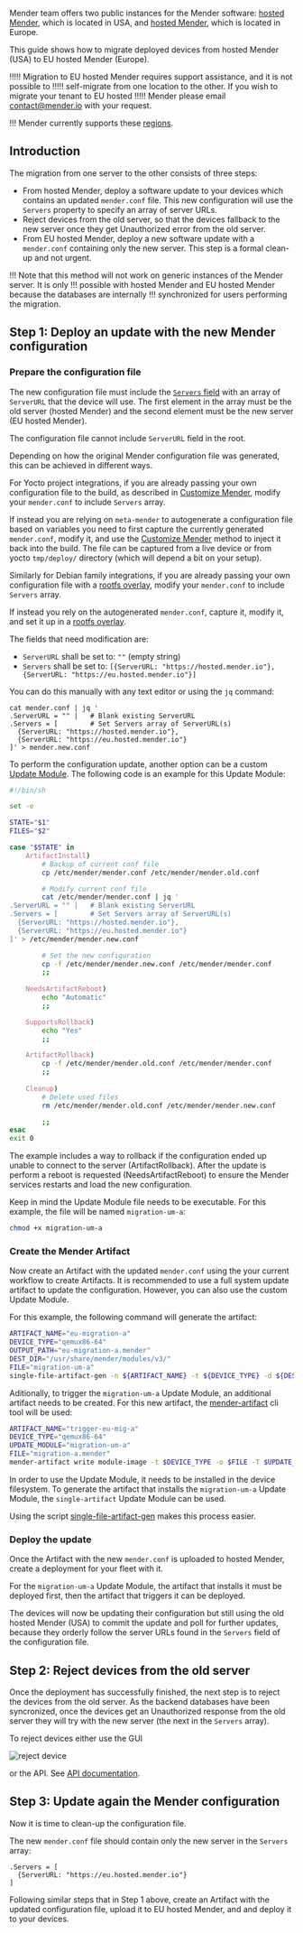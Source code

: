 Mender team offers two public instances for the Mender software: [hosted
Mender](https://hosted.mender.io?target=_blank), which is located in USA, and [hosted
Mender](https://eu.hosted.mender.io?target=_blank), which is located in Europe.

This guide shows how to migrate deployed devices from hosted Mender (USA) to EU hosted Mender
(Europe).

!!!!! Migration to EU hosted Mender requires support assistance, and it is not possible to
!!!!! self-migrate from one location to the other. If you wish to migrate your tenant to EU hosted
!!!!! Mender please email [contact@mender.io](mailto:contact@mender.io) with your request.

!!! Mender currently supports these [regions](/11.General/00.Hosted-Mender-regions/docs.md).

## Introduction

The migration from one server to the other consists of three steps:
* From hosted Mender, deploy a software update to your devices which contains an updated
`mender.conf` file. This new configuration will use the `Servers` property to specify an array of
server URLs.
* Reject devices from the old server, so that the devices fallback to the new server once they get
Unauthorized error from the old server.
* From EU hosted Mender, deploy a new software update with a `mender.conf` containing only the new
server. This step is a formal clean-up and not urgent.

!!! Note that this method will not work on generic instances of the Mender server. It is only
!!! possible with hosted Mender and EU hosted Mender because the databases are internally
!!! synchronized for users performing the migration.

## Step 1: Deploy an update with the new Mender configuration

### Prepare the configuration file

The new configuration file must include the [`Servers`
field](../../03.Client-installation/07.Configuration-file/50.Configuration-options/docs.md#servers)
with an array of `ServerURL` that the device will use. The first element in the array must be the
old server (hosted Mender) and the second element must be the new server (EU hosted Mender).

The configuration file cannot include `ServerURL` field in the root.

Depending on how the original Mender configuration file was generated, this can be achieved in
different ways.

For Yocto project integrations, if you are already passing your own configuration file to the build,
as described in [Customize
Mender](../../05.System-updates-Yocto-Project/05.Customize-Mender/docs.md#configuration-file),
modify your `mender.conf` to include `Servers` array.

If instead you are relying on `meta-mender` to autogenerate a configuration file based on variables
you need to first capture the currently generated `mender.conf`, modify it, and use the [Customize
Mender](../../05.System-updates-Yocto-Project/05.Customize-Mender/docs.md#configuration-file) method
to inject it back into the build. The file can be captured from a live device or from yocto
`tmp/deploy/` directory (which will depend a bit on your setup).

Similarly for Debian family integrations, if you are already passing your own configuration file
with a [rootfs
overlay](../../04.System-updates-Debian-family/03.Customize-Mender/docs.md#configuration-file),
modify your `mender.conf` to include `Servers` array.

If instead you rely on the autogenerated `mender.conf`, capture it, modify it, and set it up in a
[rootfs
overlay](../../04.System-updates-Debian-family/03.Customize-Mender/docs.md#configuration-file).

The fields that need modification are:
* `ServerURL` shall be set to: `""` (empty string)
* `Servers` shall be set to: `[{ServerURL: "https://hosted.mender.io"}, {ServerURL: "https://eu.hosted.mender.io"}]`

You can do this manually with any text editor or using the `jq` command:

```
cat mender.conf | jq '
.ServerURL = "" |   # Blank existing ServerURL
.Servers = [        # Set Servers array of ServerURL(s)
  {ServerURL: "https://hosted.mender.io"},
  {ServerURL: "https://eu.hosted.mender.io"}
]' > mender.new.conf
```

To perform the configuration update, another option can be a custom [Update Module](https://docs.mender.io/artifact-creation/create-a-custom-update-module). The following code is an example for this Update Module:

``` bash
#!/bin/sh

set -e

STATE="$1"
FILES="$2"

case "$STATE" in
    ArtifactInstall)
        # Backup of current conf file
        cp /etc/mender/mender.conf /etc/mender/mender.old.conf

        # Modify current conf file
        cat /etc/mender/mender.conf | jq '
.ServerURL = "" |   # Blank existing ServerURL
.Servers = [        # Set Servers array of ServerURL(s)
  {ServerURL: "https://hosted.mender.io"},
  {ServerURL: "https://eu.hosted.mender.io"}
]' > /etc/mender/mender.new.conf

        # Set the new configuration
        cp -f /etc/mender/mender.new.conf /etc/mender/mender.conf
        ;;
    
    NeedsArtifactReboot)
        echo "Automatic"
        ;;

    SupportsRollback)
        echo "Yes"
        ;;

    ArtifactRollback)
        cp -f /etc/mender/mender.old.conf /etc/mender/mender.conf
        ;;
    
    Cleanup)
        # Delete used files
        rm /etc/mender/mender.old.conf /etc/mender/mender.new.conf

        ;;
esac
exit 0
```
The example includes a way to rollback if the configuration ended up unable to connect to the server (ArtifactRollback). After the update is perform a reboot is requested (NeedsArtifactReboot) to ensure the Mender services restarts and load the new configuration.

Keep in mind the Update Module file needs to be executable. For this example, the file will be named `migration-um-a`:

``` bash
chmod +x migration-um-a
```

### Create the Mender Artifact

Now create an Artifact with the updated `mender.conf` using the your current workflow to create
Artifacts. It is recommended to use a full system update artifact to update the configuration. However, you can also use the custom Update Module.

For this example, the following command will generate the artifact: 

```bash
ARTIFACT_NAME="eu-migration-a"
DEVICE_TYPE="qemux86-64"
OUTPUT_PATH="eu-migration-a.mender"
DEST_DIR="/usr/share/mender/modules/v3/"
FILE="migration-um-a"
single-file-artifact-gen -n ${ARTIFACT_NAME} -t ${DEVICE_TYPE} -d ${DEST_DIR} -o ${OUTPUT_PATH} ${FILE}
```

Aditionally, to trigger the `migration-um-a` Update Module, an additional artifact needs to be created. For this new artifact, the [mender-artifact](https://docs.mender.io/downloads#mender-artifact) cli tool will be used:

```bash
ARTIFACT_NAME="trigger-eu-mig-a"
DEVICE_TYPE="qemux86-64"
UPDATE_MODULE="migration-um-a"
FILE="migration-a.mender"
mender-artifact write module-image -t $DEVICE_TYPE -o $FILE -T $UPDATE_MODULE -n $ARTIFACT_NAME
````

In order to use the Update Module, it needs to be installed in the device filesystem. To generate the artifact that installs the `migration-um-a` Update Module, the `single-artifact` Update Module can be used.

<!--AUTOVERSION: "github.com/mendersoftware/mender/blob/%/"/mender-->
Using the script [single-file-artifact-gen](https://github.com/mendersoftware/mender/blob/3.5.0-build2/support/modules-artifact-gen/single-file-artifact-gen) makes this process easier.

### Deploy the update

Once the Artifact with the new `mender.conf` is uploaded to hosted Mender, create a deployment for
your fleet with it.

For the `migration-um-a` Update Module, the artifact that installs it must be deployed first, then the artifact that triggers it can be deployed.

The devices will now be updating their configuration but still using the old hosted Mender (USA) to
commit the update and poll for further updates, because they orderly follow the server URLs found in
the `Servers` field of the configuration file.

## Step 2: Reject devices from the old server

Once the deployment has successfully finished, the next step is to reject the devices from the old
server. As the backend databases have been syncronized, once the devices get an Unauthorized
response from the old server they will try with the new server (the next in the `Servers` array).

To reject devices either use the GUI

![reject device](reject-device.png)

or the API. See [API
documentation](../../200.Server-side-API/?target=_blank#management-api-device-authentication-reject-authentication).

## Step 3: Update again the Mender configuration

Now it is time to clean-up the configuration file.

The new `mender.conf` file should contain only the new server in the `Servers` array:

```
.Servers = [
  {ServerURL: "https://eu.hosted.mender.io"}
]
```

Following similar steps that in Step 1 above, create an Artifact with the updated configuration
file, upload it to EU hosted Mender, and and deploy it to your devices.
